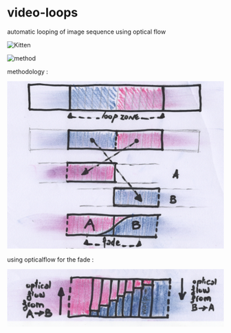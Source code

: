 # video-loops
automatic looping of image sequence using optical flow

<img src="./readme_files/lionwalk_looped.gif" alt="Kitten"
	title="A cute kitten" width="150" height="100" />
	
![method](./readme_files/lionwalk_looped.gif)

methodology :

![method](./readme_files/loops_method1.jpg)

using opticalflow for the fade : 

![method](./readme_files/loops_method2.jpg)

